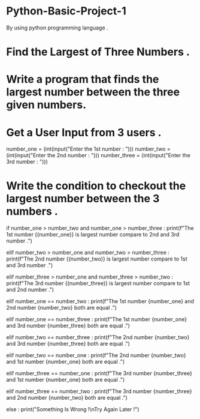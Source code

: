 # Python-Basic-Project-1
By using python programming language .

# Find the Largest of Three Numbers .
# Write a program that finds the largest number between the three given numbers.

# Get a User Input from 3 users .

number_one = (int(input("Enter the 1st number : ")))
number_two = (int(input("Enter the 2nd number : ")))
number_three = (int(input("Enter the 3rd number : ")))

# Write the condition to checkout the largest number between the 3 numbers .

if number_one > number_two and number_one > number_three :
    print(f"The 1st number {(number_one)} is largest number compare to 2nd and 3rd number .")

elif number_two > number_one and number_two > number_three :
    print(f"The 2nd number {(number_two)} is largest number compare to 1st and 3rd number .")

elif number_three > number_one and number_three > number_two :
    print(f"The 3rd number {(number_three)} is largest number compare to 1st and 2nd number .")

elif number_one == number_two :
    print(f"The 1st number {number_one} and 2nd number {number_two} both are equal .")

elif number_one == number_three :
    print(f"The 1st number {number_one} and 3rd number {number_three} both are equal .")

elif number_two == number_three :
    print(f"The 2nd number {number_two} and 3rd number {number_three} both are equal .")

elif number_two == number_one :
    print(f"The 2nd number {number_two} and 1st number {number_one} both are equal .")

elif number_three == number_one :
    print(f"The 3rd number {number_three} and 1st number {number_one} both are equal .")

elif number_three == number_two :
    print(f"The 3rd number {number_three} and 2nd number {number_two} both are equal .")

else :
    print("Something Is Wrong !\nTry Again Later !")
